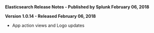 **Elasticsearch Release Notes - Published by Splunk February 06, 2018**


**Version 1.0.14 - Released February 06, 2018**

* App action views and Logo updates
